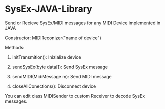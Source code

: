 # SysEx-JAVA-Library
Send or Recieve SysEx/MIDI messages for any MIDI Device implemented in JAVA

Constructor:
MIDIReconizer("name of device")

Methods: 

1. initTransmition(): Inizialize device 
	
2. sendSysEx(byte data[]): Send SysEx message

3. sendMIDI(MidiMessage m): Send MIDI message
	
4. closeAllConections(): Disconnect device

You can edit class MIDISender to custom Receiver to decode SysEx messages.

